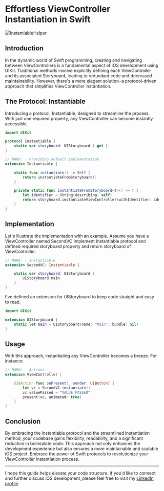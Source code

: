 # Effortless ViewController Instantiation in Swift

![InstantiableHelper](https://github.com/masadchattha/InstantiableHelper/assets/38839059/a2fbd49a-258f-4512-bf53-c61d49a1b69e)

## Introduction
In the dynamic world of Swift programming, creating and navigating between ViewControllers is a fundamental aspect of iOS development using UIKit. Traditional methods involve explicitly defining each ViewController and its associated Storyboard, leading to redundant code and decreased maintainability. However, there's a more elegant solution - a protocol-driven approach that simplifies ViewController instantiation.

## The Protocol: Instantiable
Introducing a protocol, Instantiable, designed to streamline the process. With just one required property, any ViewController can become instantly accessible.

```swift
import UIKit

protocol Instantiable {
    static var storyboard: UIStoryboard { get }
}

// MARK: - Providing default implementation
extension Instantiable {

    static func instantiate() -> Self {
        return instantiateFromStoryboard()
    }

    private static func instantiateFromStoryboard<T>() -> T {
        let identifier = String(describing: self)
        return storyboard.instantiateViewController(withIdentifier: identifier) as! T
    }
}
```

## Implementation
Let's illustrate the implementation with an example. Assume you have a ViewController named SecondVC Implement Instantiable protocol and defined required storyboard property and return storyboard of ViewController.
```swift
// MARK: - Instantiable
extension SecondVC: Instantiable {

    static var storyboard: UIStoryboard {
        UIStoryboard.main
    }
}
```

I've defined an extension for UIStoryboard to keep code straight and easy to read.
```swift
import UIKit

extension UIStoryboard {
    static let main = UIStoryboard(name: "Main", bundle: nil)
}
```

## Usage
With this approach, instantiating any ViewController becomes a breeze. For instance:
```swift
// MARK: - Actions
extension ViewController {

    @IBAction func onPresent(_ sender: UIButton) {
        let vc = SecondVC.instantiate()
        vc.valuePassed = "VALUE PASSED"
        present(vc, animated: true)
    }
}
```

## Conclusion
By embracing the Instantiable protocol and the streamlined instantiation method, your codebase gains flexibility, readability, and a significant reduction in boilerplate code. This approach not only enhances the development experience but also ensures a more maintainable and scalable iOS project. Embrace the power of Swift protocols to revolutionize your ViewController instantiation process.

---

I hope this guide helps elevate your code structure. If you'd like to connect and further discuss iOS development, please feel free to visit my [LinkedIn profile](https://www.linkedin.com/in/masadchattha/).


